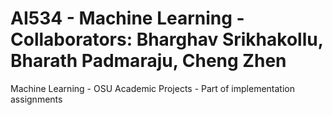 # AI534 - Machine Learning - Collaborators: Bharghav Srikhakollu, Bharath Padmaraju, Cheng Zhen
Machine Learning - OSU
Academic Projects - Part of implementation assignments

